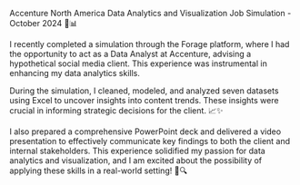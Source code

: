 Accenture North America Data Analytics and Visualization Job Simulation - October 2024 🎯📊

I recently completed a simulation through the Forage platform, where I had the opportunity to act as a Data Analyst at Accenture, advising a hypothetical social media client. This experience was instrumental in enhancing my data analytics skills.

During the simulation, I cleaned, modeled, and analyzed seven datasets using Excel to uncover insights into content trends. These insights were crucial in informing strategic decisions for the client. 📈✨

I also prepared a comprehensive PowerPoint deck and delivered a video presentation to effectively communicate key findings to both the client and internal stakeholders. This experience solidified my passion for data analytics and visualization, and I am excited about the possibility of applying these skills in a real-world setting! 🚀🔍
